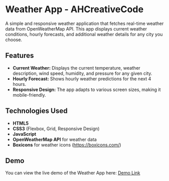 # Weather App - AHCreativeCode

A simple and responsive weather application that fetches real-time weather data from OpenWeatherMap API. This app displays current weather conditions, hourly forecasts, and additional weather details for any city you choose.

## Features

- **Current Weather:** Displays the current temperature, weather description, wind speed, humidity, and pressure for any given city.
- **Hourly Forecast:** Shows hourly weather predictions for the next 4 hours.
- **Responsive Design:** The app adapts to various screen sizes, making it mobile-friendly.

## Technologies Used

- **HTML5**
- **CSS3** (Flexbox, Grid, Responsive Design)
- **JavaScript**
- **OpenWeatherMap API** for weather data
- **Boxicons** for weather icons (https://boxicons.com/)

## Demo

You can view the live demo of the Weather App here: [Demo Link](https://weather-app-ahcreative-code.vercel.app/)